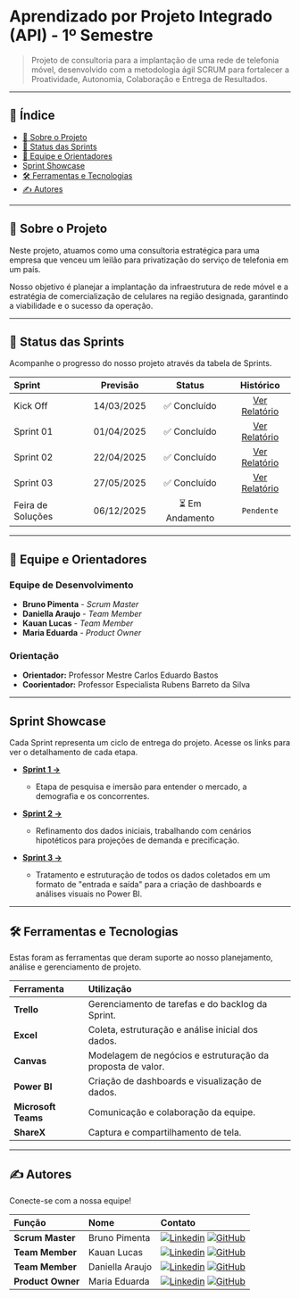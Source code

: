 # Aprendizado por Projeto Integrado (API) - 1º Semestre

> Projeto de consultoria para a implantação de uma rede de telefonia móvel, desenvolvido com a metodologia ágil SCRUM para fortalecer a Proatividade, Autonomia, Colaboração e Entrega de Resultados.

---

## 📝 Índice

- [🎯 Sobre o Projeto](#-sobre-o-projeto)
- [🚀 Status das Sprints](#-status-das-sprints)
- [👥 Equipe e Orientadores](#-equipe-e-orientadores)
- [Sprint Showcase](#sprint-showcase)
- [🛠️ Ferramentas e Tecnologias](#️-ferramentas-e-tecnologias)
- [✍️ Autores](#️-autores)

---

## 🎯 Sobre o Projeto

Neste projeto, atuamos como uma consultoria estratégica para uma empresa que venceu um leilão para privatização do serviço de telefonia em um país.

Nosso objetivo é planejar a implantação da infraestrutura de rede móvel e a estratégia de comercialização de celulares na região designada, garantindo a viabilidade e o sucesso da operação.

---

## 🚀 Status das Sprints

Acompanhe o progresso do nosso projeto através da tabela de Sprints.

| Sprint | Previsão | Status | Histórico |
| :--- | :---: | :---: | :---: |
| Kick Off | 14/03/2025 | ✅ Concluído | [Ver Relatório](https://github.com/user-attachments/files/20627303/Kickoff.pdf) |
| Sprint 01 | 01/04/2025 | ✅ Concluído | [Ver Relatório](https://github.com/zorpinha/API-1SEM-020225/blob/97a7bf93cda26d6224adb813f1160c1631a885a0/Sprint/Sprint%201.md) |
| Sprint 02 | 22/04/2025 | ✅ Concluído | [Ver Relatório](https://github.com/zorpinha/API-1SEM-020225/blob/a7b6ceb626bfe1592cb291dcfcf2f65c701a54d0/Sprint/Sprint%202.md) |
| Sprint 03 | 27/05/2025 | ✅ Concluído | [Ver Relatório](https://github.com/zorpinha/API-1SEM-020225/blob/68cd4c0a9af3a98e179819d0ddb3ebb477577488/Sprint/Sprint%203) |
| Feira de Soluções| 06/12/2025 | ⏳ Em Andamento | `Pendente` |
---

## 👥 Equipe e Orientadores

### Equipe de Desenvolvimento
- **Bruno Pimenta** - *Scrum Master*
- **Daniella Araujo** - *Team Member*
- **Kauan Lucas** - *Team Member*
- **Maria Eduarda** - *Product Owner*

### Orientação
- **Orientador:** Professor Mestre Carlos Eduardo Bastos
- **Coorientador:** Professor Especialista Rubens Barreto da Silva

---

## Sprint Showcase

Cada Sprint representa um ciclo de entrega do projeto. Acesse os links para ver o detalhamento de cada etapa.

- **[Sprint 1 →](https://github.com/zorpinha/API-1SEM-020225/blob/97a7bf93cda26d6224adb813f1160c1631a885a0/Sprint/Sprint%201.md)**
  - Etapa de pesquisa e imersão para entender o mercado, a demografia e os concorrentes.

- **[Sprint 2 →](https://github.com/zorpinha/API-1SEM-020225/blob/a7b6ceb626bfe1592cb291dcfcf2f65c701a54d0/Sprint/Sprint%202.md)**
  - Refinamento dos dados iniciais, trabalhando com cenários hipotéticos para projeções de demanda e precificação.

- **[Sprint 3 →]()**
  - Tratamento e estruturação de todos os dados coletados em um formato de "entrada e saída" para a criação de dashboards e análises visuais no Power BI.

---

## 🛠️ Ferramentas e Tecnologias

Estas foram as ferramentas que deram suporte ao nosso planejamento, análise e gerenciamento de projeto.

| Ferramenta | Utilização |
| :--- | :--- |
| **Trello** | Gerenciamento de tarefas e do backlog da Sprint. |
| **Excel** | Coleta, estruturação e análise inicial dos dados. |
| **Canvas** | Modelagem de negócios e estruturação da proposta de valor. |
| **Power BI** | Criação de dashboards e visualização de dados. |
| **Microsoft Teams**| Comunicação e colaboração da equipe. |
| **ShareX** | Captura e compartilhamento de tela. |

---

## ✍️ Autores

Conecte-se com a nossa equipe!

| Função | Nome | Contato |
| :--- | :--- | :--- |
| **Scrum Master** | Bruno Pimenta | [![Linkedin](https://img.shields.io/badge/Linkedin-blue?style=flat-square&logo=Linkedin&logoColor=white)](https://www.linkedin.com/in/bruno-pimenta-b787522b4/) [![GitHub](https://img.shields.io/badge/GitHub-111217?style=flat-square&logo=github&logoColor=white)](https://github.com/zorpinha) |
| **Team Member** | Kauan Lucas | [![Linkedin](https://img.shields.io/badge/Linkedin-blue?style=flat-square&logo=Linkedin&logoColor=white)](...) [![GitHub](https://img.shields.io/badge/GitHub-111217?style=flat-square&logo=github&logoColor=white)](...) |
| **Team Member** | Daniella Araujo| [![Linkedin](https://img.shields.io/badge/Linkedin-blue?style=flat-square&logo=Linkedin&logoColor=white)](...) [![GitHub](https://img.shields.io/badge/GitHub-111217?style=flat-square&logo=github&logoColor=white)](...) |
| **Product Owner**| Maria Eduarda | [![Linkedin](https://img.shields.io/badge/Linkedin-blue?style=flat-square&logo=Linkedin&logoColor=white)](...) [![GitHub](https://img.shields.io/badge/GitHub-111217?style=flat-square&logo=github&logoColor=white)](...) |
